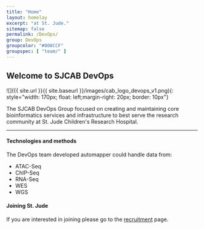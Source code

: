 ```yaml
---
title: "Home"
layout: homelay
excerpt: "at St. Jude."
sitemap: false
permalink: /DevOps/
group: DevOps
groupcolor: "#008CCF"
groupspec: [ "team/" ]
---
```


## Welcome to SJCAB DevOps

![]({{ site.url }}{{ site.baseurl }}/images/cab_logo_devops_v1.png){: style="width: 170px; float: left;margin-right: 20px; border: 10px"}

The SJCAB DevOps Group focused on creating and maintaining core bioinformatics services and infrastructure to best serve the research community at St. Jude Children's Research Hospital.


---
#### Technologies and methods

The DevOps team developed automapper could handle data from:
- ATAC-Seq
- ChIP-Seq
- RNA-Seq
- WES
- WGS

#### Joining St. Jude
If you are interested in joining please go to the [recruitment](/recruitment) page.
